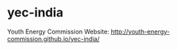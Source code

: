 yec-india
=========

Youth Energy Commission Website: http://youth-energy-commission.github.io/yec-india/
